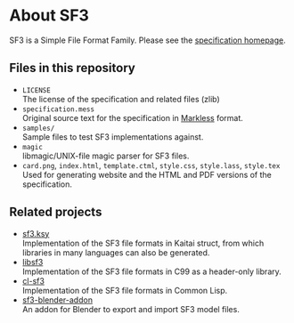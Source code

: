 # About SF3
SF3 is a Simple File Format Family. Please see the [specification homepage](https://shirakumo.github.io/sf3).

## Files in this repository
- `LICENSE`  
  The license of the specification and related files (zlib)
- `specification.mess`  
  Original source text for the specification in [Markless](https://shirakumo.org/docs/markless) format.
- `samples/`  
  Sample files to test SF3 implementations against.
- `magic`  
  libmagic/UNIX-file magic parser for SF3 files.
- `card.png`, `index.html`, `template.ctml`, `style.css`, `style.lass`, `style.tex`  
  Used for generating website and the HTML and PDF versions of the specification.

## Related projects
- [sf3.ksy](https://shirakumo.org/projects/sf3.ksy)  
  Implementation of the SF3 file formats in Kaitai struct, from which libraries in many languages can also be generated.
- [libsf3](https://shirakumo.org/docs/libsf3)  
  Implementation of the SF3 file formats in C99 as a header-only library.
- [cl-sf3](https://shirakumo.org/docs/cl-sf3)  
  Implementation of the SF3 file formats in Common Lisp.
- [sf3-blender-addon](https://shirakumo.org/projects/sf3-blender-addon)  
  An addon for Blender to export and import SF3 model files.
